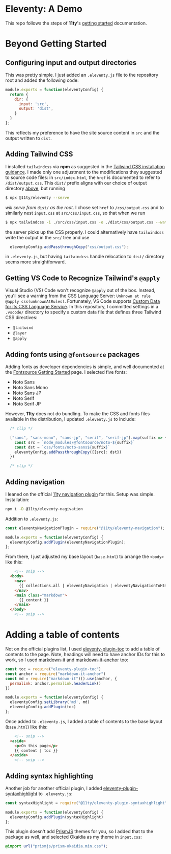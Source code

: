 # Eleventy: A Demo

This repo follows the steps of **11ty**'s
[getting started](https://www.11ty.dev/docs/getting-started/)
documentation.

# Beyond Getting Started

## Configuring input and output directories

This was pretty simple. I just added an `.eleventy.js`
file to the repository root and added the following code:

```js
module.exports = function(eleventyConfig) {
  return {
    dir: {
      input: 'src',
      output: 'dist',
    }
  }
};
```

This reflects my preference to have the site source content in
`src` and the output written to `dist`.

## Adding Tailwind CSS

I installed `tailwindcss` via **npm** as suggested in the
[Tailwind CSS installation guidance](https://tailwindcss.com/docs/installation).
I made only one adjustment to the modifications they suggested to source
code files: in `src/index.html`, the `href` is documented to refer
to `/dist/output.css`. This `dist/` prefix aligns with our choice of output
directory [above](#configuring-input-and-output-directories), but
running

```bash
$ npx @11ty/eleventy --serve
```
*will serve from* `dist/` *as the root*. I chose set `href` to
`/css/output.css` and to similarly nest `input.css` at
`src/css/input.css`, so that when we run

```bash
$ npx tailwindcss -i ./src/css/input.css -o ./dist/css/output.css --watch
```

the server picks up the CSS properly. I could alternatively have
`tailwindcss` write the output in the `src/` tree and use

```js
  eleventyConfig.addPassthroughCopy("css/output.css");
```

in `.eleventy.js`, but having `tailwindcss` handle relocation to `dist/`
directory seems more straightforward.

## Getting VS Code to Recognize Tailwind's `@apply`

Visual Studio (VS) Code won't recognize `@apply` out of the box. Instead,
you'll see a warning from the CSS Language Server:
`Unknown at rule @apply css(unknownAtRules)`. Fortunately, VS Code
supports
[Custom Data for its CSS Language Service](https://github.com/Microsoft/vscode-css-languageservice/blob/main/docs/customData.md). In this repository, I committed settings in a `.vscode/`
directory to specify a custom data file that defines three Tailwind CSS
directives:

* `@tailwind`
* `@layer`
* `@apply`

## Adding fonts using `@fontsource` packages

Adding fonts as developer dependencies is simple, and well documented at
the [Fontsource Getting Started](https://fontsource.org/docs/getting-started)
page. I selected five fonts:

* Noto Sans
* Noto Sans Mono
* Noto Sans JP
* Noto Serif
* Noto Serif JP

However, **11ty** does not do bundling. To make the CSS and fonts
files available in the distribution, I updated `.eleventy.js` to
include:

```js
  /* clip */

  ["sans", "sans-mono", "sans-jp", "serif", "serif-jp"].map(suffix => {
    const src = `node_modules/@fontsource/noto-${suffix}`
    const dst = `css/fonts/noto-sans${suffix}`
    eleventyConfig.addPassthroughCopy({[src]: dst})
  })

  /* clip */
```

## Adding navigation

I leaned on the official
[11ty navigation plugin](https://www.11ty.dev/docs/plugins/navigation/#navigation-plugin)
for this. Setup was simple. Installation:

```bash
npm i -D @11ty/eleventy-nagivation
```

Addition to `.eleventy.js`:

```js
const eleventyNavigationPlugin = require("@11ty/eleventy-navigation");

module.exports = function(eleventyConfig) {
  eleventyConfig.addPlugin(eleventyNavigationPlugin);
};
```

From there, I just adjusted my base layout (`base.html`) to arrange the
`<body>` like this:

```html
    <!-- snip -->
  <body>
    <nav>
      {{ collections.all | eleventyNavigation | eleventyNavigationToHtml }}
    </nav>
    <main class="markdown">
      {{ content }}
    </main>
  </body>
    <!-- snip -->
```

# Adding a table of contents

Not on the official plugins list, I used
[eleventy-plugin-toc](https://github.com/jdsteinbach/eleventy-plugin-toc)
to add a table of contents to the page. Note, headings will need to have
anchor IDs for this to work, so I used
[markdown-it](https://github.com/markdown-it/markdown-it) and
[markdown-it-anchor](https://www.npmjs.com/package/markdown-it-anchor) too:


```js
const toc = require("eleventy-plugin-toc")
const anchor = require("markdown-it-anchor")
const md = require("markdown-it")().use(anchor, {
  permalink: anchor.permalink.headerLink()
})

module.exports = function(eleventyConfig) {
  eleventyConfig.setLibrary('md', md)
  eleventyConfig.addPlugin(toc)
};
```

Once added to `.eleventy.js`, I added a table of contents to the
base layout (`base.html`) like this:

```html
    <!-- snip -->
  <aside>
    <p>On this page</p>
    {{ content | toc }}
  </aside>
    <!-- snip -->
```

## Adding syntax highlighting

Another job for another official plugin, I added
[eleventy-plugin-syntaxhighlight](https://github.com/11ty/eleventy-plugin-syntaxhighlight)
to `.eleventy.js`:

```js
const syntaxHighlight = require("@11ty/eleventy-plugin-syntaxhighlight")

module.exports = function(eleventyConfig) {
  eleventyConfig.addPlugin(syntaxHighlight)
};
```

This plugin doesn't add [PrismJS](https://prismjs.com/index.html) themes
for you, so I added that to the package as well, and selected
Okaidia as my theme in `input.css`:

```css
@import url("prismjs/prism-okaidia.min.css");
```
